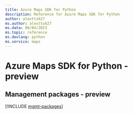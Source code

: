 ```yaml
---
title: Azure Maps SDK for Python
description: Reference for Azure Maps SDK for Python
author: alextts627
ms.author: alextts627
ms.data: 08/04/2023
ms.topic: reference
ms.devlang: python
ms.service: maps
---
```

# Azure Maps SDK for Python - preview

## Management packages - preview
[!INCLUDE [mgmt-packages](maps-mgmt-index.md)]